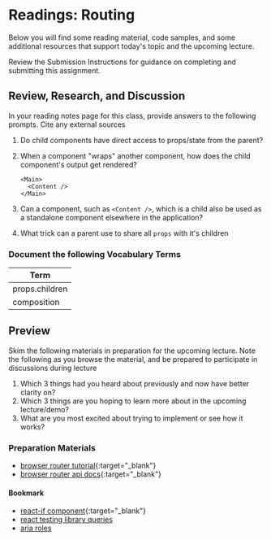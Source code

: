 # Readings: Routing

Below you will find some reading material, code samples, and some additional resources that support today's topic and the upcoming lecture.

Review the Submission Instructions for guidance on completing and submitting this assignment.

## Review, Research, and Discussion

In your reading notes page for this class, provide answers to the following prompts. Cite any external sources

1. Do child components have direct access to props/state from the parent?
1. When a component "wraps" another component, how does the child component's output get rendered?

   ```react
   <Main>
     <Content />
   </Main>
   ```

1. Can a component, such as `<Content />`, which is a child also be used as a standalone component elsewhere in the application?
1. What trick can a parent use to share all `props` with it's children

### Document the following Vocabulary Terms

| Term                            |
| ------------------------------- |
| props.children                  |
| composition                     |

## Preview

Skim the following materials in preparation for the upcoming lecture. Note the following as you browse the material, and be prepared to participate in discussions during lecture

1. Which 3 things had you heard about previously and now have better clarity on?
1. Which 3 things are you hoping to learn more about in the upcoming lecture/demo?
1. What are you most excited about trying to implement or see how it works?

### Preparation Materials

- [browser router tutorial](https://blog.pshrmn.com/entry/simple-react-router-v4-tutorial/){:target="_blank"}
- [browser router api docs](https://reacttraining.com/react-router/web/api){:target="_blank"}

#### Bookmark

- [react-if component](https://www.npmjs.com/package/react-if){:target="_blank"}
- [react testing library queries](https://testing-library.com/docs/dom-testing-library/api-queries)
- [aria roles](https://www.w3.org/TR/html-aria/)
